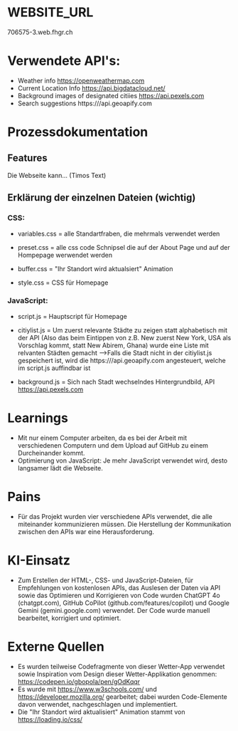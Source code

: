 # WEBSITE_URL
706575-3.web.fhgr.ch

# Verwendete API's: 
- Weather info https://openweathermap.com
- Current Location Info https://api.bigdatacloud.net/
- Background images of designated citiies https://api.pexels.com
- Search suggestions https:///api.geoapify.com

# Prozessdokumentation

## Features
Die Webseite kann... (Timos Text)


## Erklärung der einzelnen Dateien (wichtig)

### CSS:
- variables.css = alle Standartfraben, die mehrmals verwendet werden

- preset.css = alle css code Schnipsel die auf der About Page und auf der Hompepage werwendet werden

- buffer.css = "Ihr Standort wird aktualsiert" Animation

- style.css = CSS für Homepage

### JavaScript:
- script.js = Hauptscript für Homepage

- citiylist.js = Um zuerst relevante Städte zu zeigen statt alphabetisch mit der API (Also das beim Eintippen von z.B. New zuerst New York, USA als Vorschlag kommt, statt New Abirem, Ghana) wurde eine Liste mit relvanten Städten gemacht -->Falls die Stadt nicht in der citiylist.js gespeichert ist, wird die https:///api.geoapify.com angesteuert, welche im script.js auffindbar ist

- background.js = Sich nach Stadt wechselndes Hintergrundbild, API https://api.pexels.com


# Learnings
- Mit nur einem Computer arbeiten, da es bei der Arbeit mit verschiedenen Computern und dem Upload auf GitHub zu einem Durcheinander kommt.
- Optimierung von JavaScript: Je mehr JavaScript verwendet wird, desto langsamer lädt die Webseite.

# Pains
- Für das Projekt wurden vier verschiedene APIs verwendet, die alle miteinander kommunizieren müssen. Die Herstellung der Kommunikation zwischen den APIs war eine Herausforderung.

# KI-Einsatz
- Zum Erstellen der HTML-, CSS- und JavaScript-Dateien, für Empfehlungen von kostenlosen APIs, das Auslesen der Daten via API sowie das Optimieren und Korrigieren von Code wurden ChatGPT 4o (chatgpt.com), GitHub CoPilot (github.com/features/copilot) und Google Gemini (gemini.google.com) verwendet. Der Code wurde manuell bearbeitet, korrigiert und optimiert.

# Externe Quellen
- Es wurden teilweise Codefragmente von dieser Wetter-App verwendet sowie Inspiration vom Design dieser Wetter-Applikation genommen: https://codepen.io/gbopola/pen/gOdKqqr
- Es wurde mit https://www.w3schools.com/ und https://developer.mozilla.org/ gearbeitet; dabei wurden Code-Elemente davon verwendet, nachgeschlagen und implementiert.
- Die "Ihr Standort wird aktualisiert" Animation stammt von https://loading.io/css/
